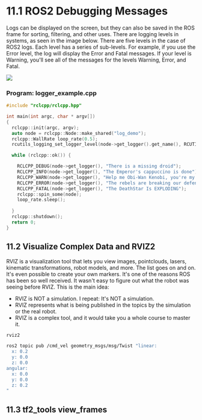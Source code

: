 # 11.1   ROS2 Debugging Messages

Logs can be displayed on the screen, but they can also be saved in the ROS frame for sorting, filtering, and other uses. There are logging levels in systems, as seen in the image below. There are five levels in the case of ROS2 logs. Each level has a series of sub-levels. For example, if you use the Error level, the log will display the Error and Fatal messages. If your level is Warning, you'll see all of the messages for the levels Warning, Error, and Fatal.

![](https://s3.eu-west-1.amazonaws.com/notebooks.ws/basic_ROS2_Cpp/img/ros2_log_levels.png)

### Program: logger_example.cpp

```cpp
#include "rclcpp/rclcpp.hpp"

int main(int argc, char * argv[])
{
  rclcpp::init(argc, argv);
  auto node = rclcpp::Node::make_shared("log_demo");
  rclcpp::WallRate loop_rate(0.5);
  rcutils_logging_set_logger_level(node->get_logger().get_name(), RCUTILS_LOG_SEVERITY_DEBUG);

  while (rclcpp::ok()) {

    RCLCPP_DEBUG(node->get_logger(), "There is a missing droid");
    RCLCPP_INFO(node->get_logger(), "The Emperor's cappuccino is done");
    RCLCPP_WARN(node->get_logger(), "Help me Obi-Wan Kenobi, you're my only hope");
    RCLCPP_ERROR(node->get_logger(), "The rebels are breaking our defenses");
    RCLCPP_FATAL(node->get_logger(), "The DeathStar Is EXPLODING");
    rclcpp::spin_some(node);
    loop_rate.sleep();
        
  }
  rclcpp::shutdown();
  return 0;
}
```

## 11.2   Visualize Complex Data and RVIZ2

RVIZ is a visualization tool that lets you view images, pointclouds, lasers, kinematic transformations, robot models, and more. The list goes on and on. It's even possible to create your own markers. It's one of the reasons ROS has been so well received. It wasn't easy to figure out what the robot was seeing before RVIZ. This is the main idea:

- RVIZ is NOT a simulation. I repeat: It's NOT a simulation.
- RVIZ represents what is being published in the topics by the simulation or the real robot.
- RVIZ is a complex tool, and it would take you a whole course to master it.

```bash
rviz2
```



```bash
ros2 topic pub /cmd_vel geometry_msgs/msg/Twist "linear:
  x: 0.2
  y: 0.0
  z: 0.0
angular:
  x: 0.0
  y: 0.0
  z: 0.2
"
```

## 11.3   tf2_tools view_frames
